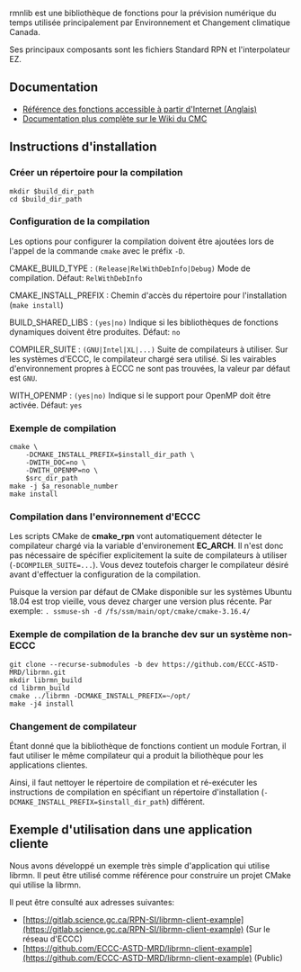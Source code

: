 rmnlib est une bibliothèque de fonctions pour la prévision numérique du temps
utilisée principalement par Environnement et Changement climatique Canada.

Ses principaux composants sont les fichiers Standard RPN et
l'interpolateur EZ.



## Documentation
  * [Référence des fonctions accessible à partir d'Internet (Anglais)](https://science:science@collaboration.cmc.ec.gc.ca/science/si/eng/si/libraries/rmnlib/)
  * [Documentation plus complète sur le Wiki du CMC](https://wiki.cmc.ec.gc.ca/wiki/Librmn)



## Instructions d'installation

### Créer un répertoire pour la compilation
```
mkdir $build_dir_path
cd $build_dir_path
```

### Configuration de la compilation

Les options pour configurer la compilation doivent être ajoutées lors de
l'appel de la commande `cmake` avec le préfix `-D`.

CMAKE_BUILD_TYPE
: `(Release|RelWithDebInfo|Debug)` Mode de compilation.  Défaut: `RelWithDebInfo`

CMAKE_INSTALL_PREFIX
: Chemin d'accès du répertoire pour l'installation (`make install`)

BUILD_SHARED_LIBS
: `(yes|no)` Indique si les bibliothèques de fonctions dynamiques doivent être produites.  Défaut: `no`

COMPILER_SUITE
: `(GNU|Intel|XL|...)` Suite de compilateurs à utiliser.  Sur les systèmes d'ECCC,
le compilateur chargé sera utilisé.  Si les vairables d'environnement propres à
ECCC ne sont pas trouvées, la valeur par défaut est `GNU`.

WITH_OPENMP
: `(yes|no)` Indique si le support pour OpenMP doit être activée.  Défaut: `yes`


### Exemple de compilation
```
cmake \
    -DCMAKE_INSTALL_PREFIX=$install_dir_path \
    -DWITH_DOC=no \
    -DWITH_OPENMP=no \
    $src_dir_path
make -j $a_resonable_number
make install
```

### Compilation dans l'environnement d'ECCC

Les scripts CMake de __cmake_rpn__ vont automatiquement détecter le compilateur
chargé via la variable d'environement __EC_ARCH__.  Il n'est donc pas nécessaire
de spécifier explicitement la suite de compilateurs à utiliser
(`-DCOMPILER_SUITE=...`).  Vous devez toutefois charger le compilateur désiré
avant d'effectuer la configuration de la compilation.

Puisque la version par défaut de CMake disponible sur les systèmes Ubuntu 18.04
est trop vieille, vous devez charger une version plus récente.  Par exemple:
`. ssmuse-sh -d /fs/ssm/main/opt/cmake/cmake-3.16.4/`


### Exemple de compilation de la branche dev sur un système non-ECCC
```
git clone --recurse-submodules -b dev https://github.com/ECCC-ASTD-MRD/librmn.git 
mkdir librmn_build
cd librmn_build
cmake ../librmn -DCMAKE_INSTALL_PREFIX=~/opt/
make -j4 install
```

### Changement de compilateur

Étant donné que la bibliothèque de fonctions contient un module Fortran, il
faut utiliser le même compilateur qui a produit la biliothèque pour les
applications clientes.

Ainsi, il faut nettoyer le répertoire de compilation et ré-exécuter les
instructions de compilation en spécifiant un répertoire d'installation
(`-DCMAKE_INSTALL_PREFIX=$install_dir_path`) différent.


## Exemple d'utilisation dans une application cliente

Nous avons développé un exemple très simple d'application qui utilise librmn.
Il peut être utilisé comme référence pour construire un projet CMake qui utilise
la librmn.

Il peut être consulté aux adresses suivantes:
- [https://gitlab.science.gc.ca/RPN-SI/librmn-client-example](https://gitlab.science.gc.ca/RPN-SI/librmn-client-example) (Sur le réseau d'ECCC)
- [https://github.com/ECCC-ASTD-MRD/librmn-client-example](https://github.com/ECCC-ASTD-MRD/librmn-client-example) (Public)
